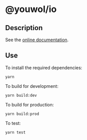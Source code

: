 # @youwol/io


## Description
See the [online documentation](https://youwol.github.io/io/dist/docs/index.html).

## Use 
To install the required dependencies:
```shell
yarn 
```
To build for development:
```shell
yarn build:dev
```
To build for production:
```shell
yarn build:prod
```

To test:
```shell
yarn test
```


